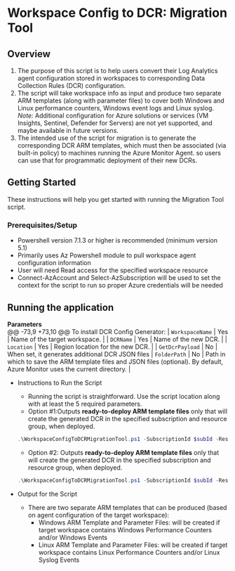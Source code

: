 # Workspace Config to DCR: Migration Tool

## Overview 
1. The purpose of this script is to help users convert their Log Analytics agent configuration stored in workspaces to corresponding Data Collection Rules (DCR) configuration.
2. The script will take workspace info as input and produce two separate ARM templates (along with parameter files) 
to cover both Windows and Linux performance counters, Windows event logs and Linux syslog. *Note:* Additional configuration for Azure solutions or services (VM Insights, Sentinel, Defender for Servers) are not yet supported, and maybe available in future versions.
3. The intended use of the script for migration is to generate the corresponding DCR ARM templates, which must then be associated (via built-in policy) to machines running the Azure Monitor Agent. 
so users can use that for programmatic deployment of their new DCRs.


## Getting Started

These instructions will help you get started with running the Migration Tool script.

### Prerequisites/Setup

- Powershell version 7.1.3 or higher is recommended (minimum version 5.1)
- Primarily uses Az Powershell module to pull workspace agent configuration information
- User will need Read access for the specified workspace resource
- Connect-AzAccount and Select-AzSubscription will be used to set the context for the script to run so proper Azure credentials will be needed

## Running the application

**Parameters**  
	@@ -73,9 +73,10 @@ To install DCR Config Generator:
	| `WorkspaceName` | Yes | Name of the target workspace. |
	| `DCRName` | Yes | Name of the new DCR. |
	| `Location` | Yes | Region location for the new DCR. |
	| `GetDcrPayload` | No | When set, it generates additional DCR JSON files 
	| `FolderPath` | No | Path in which to save the ARM template files and JSON files (optional). By default, Azure Monitor uses the current directory. |  
	
- Instructions to Run the Script
	- Running the script is straightforward.  Use the script location along with at least the 5 required parameters.
	- Option #1:Outputs **ready-to-deploy ARM template files** only that will create the generated DCR in the specified subscription and resource group, when deployed.

	```powershell
	.\WorkspaceConfigToDCRMigrationTool.ps1 -SubscriptionId $subId -ResourceGroupName $rgName -WorkspaceName $workspaceName -DCRName $dcrName -Location $location -FolderPath $folderPath
	```
	- Option #2: Outputs **ready-to-deploy ARM template files** only that will create the generated DCR in the specified subscription and resource group, when deployed.

	```powershell
	.\WorkspaceConfigToDCRMigrationTool.ps1 -SubscriptionId $subId -ResourceGroupName $rgName -WorkspaceName $workspaceName -DCRName $dcrName -Location $location -FolderPath $folderPath
	```

- Output for the Script
	- There are two separate ARM templates that can be produced (based on agent configuration of the target workspace):
		- Windows ARM Template and Parameter Files: will be created if target workspace contains Windows Performance Counters and/or Windows Events
		- Linux ARM Template and Parameter Files: will be created if target workspace contains Linux Performance Counters and/or Linux Syslog Events


